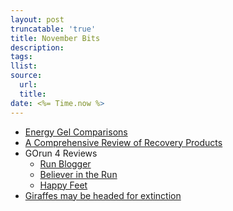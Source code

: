 ```yaml
---
layout: post
truncatable: 'true'
title: November Bits
description:
tags:
llist:
source:
  url:
  title:
date: <%= Time.now %>
---
```


* [Energy Gel Comparisons][gel]
* [A Comprehensive Review of Recovery Products][recovery]
* GOrun 4 Reviews
  * [Run Blogger][rb]
  * [Believer in the Run][bir]
  * [Happy Feet][hf]
* [Giraffes may be headed for extinction][giraffes]


[gel]: http://www.energygelcentral.com/energy-gel-basics/energy-gel-comparisons
[recovery]: http://www.ultrarunning.com/features/health-and-nutrition/a-comprehensive-review-of-recovery-products/

[hf]: http://happiefeet.blogspot.com/2014/11/skechers-gorun-4-initial-review.html "Skechers GOrun 4: Initial Review"
[bir]: http://www.believeintherun.com/index.php/2014/11/22/skechers-gorun-4-review/ "Skechers GOrun 4 Running Shoe Review"
[rb]: http://runblogger.com/2014/10/skechers-gorun-4-review-a-great-update.html "Skechers GoRun 4 Review: A Great Update"

[giraffes]: http://www.salon.com/2014/11/27/giraffes_may_be_headed_for_extinction_partner/
